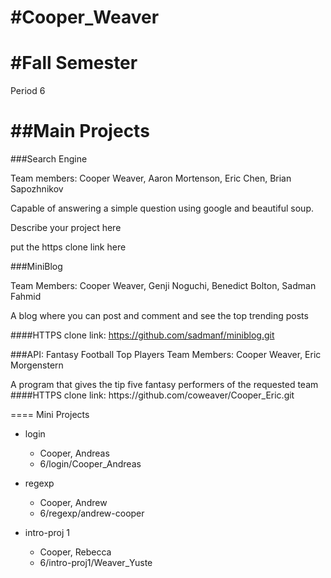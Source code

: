 #Cooper_Weaver
=====
#Fall Semester
=====
<p>Period 6</p>

##Main Projects
=====

###Search Engine

Team members: Cooper Weaver, Aaron Mortenson, Eric Chen, Brian Sapozhnikov

<p>Capable of answering a simple question using google and beautiful soup.</p>

Describe your project here

put the https clone link here

###MiniBlog

Team Members: Cooper Weaver, Genji Noguchi, Benedict Bolton, Sadman Fahmid

<p> A blog where you can post and comment and see the top trending posts</p>

####HTTPS clone link: https://github.com/sadmanf/miniblog.git


###API: Fantasy Football Top Players
Team Members: Cooper Weaver, Eric Morgenstern
<p> A program that gives the tip five fantasy performers of the requested team
####HTTPS clone link: https://github.com/coweaver/Cooper_Eric.git

====
Mini Projects

* login
  * Cooper, Andreas
  * 6/login/Cooper_Andreas

* regexp
  * Cooper, Andrew
  * 6/regexp/andrew-cooper

* intro-proj 1
  * Cooper, Rebecca
  * 6/intro-proj1/Weaver_Yuste
